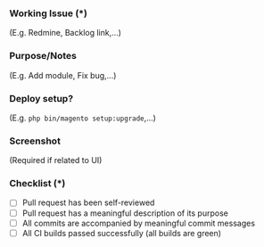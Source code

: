 ### Working Issue (*)
(E.g. Redmine, Backlog link,...)

### Purpose/Notes
(E.g. Add module, Fix bug,...)

### Deploy setup?
(E.g. `php bin/magento setup:upgrade`,...)

### Screenshot
(Required if related to UI)

### Checklist (*)
- [ ] Pull request has been self-reviewed
- [ ] Pull request has a meaningful description of its purpose
- [ ] All commits are accompanied by meaningful commit messages
- [ ] All CI builds passed successfully (all builds are green)
